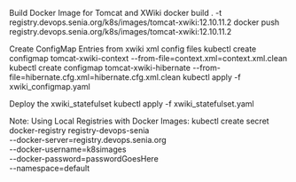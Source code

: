 Build Docker Image for Tomcat and XWiki
docker build . -t registry.devops.senia.org/k8s/images/tomcat-xwiki:12.10.11.2
docker push registry.devops.senia.org/k8s/images/tomcat-xwiki:12.10.11.2

Create ConfigMap Entries from xwiki xml config files
kubectl  create configmap tomcat-xwiki-context --from-file=context.xml=context.xml.clean 
kubectl  create configmap tomcat-xwiki-hibernate --from-file=hibernate.cfg.xml=hibernate.cfg.xml.clean 
kubectl apply -f xwiki_configmap.yaml

Deploy the xwiki_statefulset
kubectl apply -f xwiki_statefulset.yaml 

Note: Using Local Registries with Docker Images:
kubectl create secret docker-registry registry-devops-senia \
--docker-server=registry.devops.senia.org \
--docker-username=k8simages \
--docker-password=passwordGoesHere \
--namespace=default
